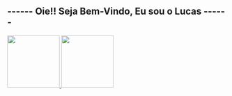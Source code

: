   ## ------ Oie!! Seja Bem-Vindo, Eu sou o Lucas ------
 <div>
  <a href="https://github.com/LucasNilson">
  <img height="120em" src="https://github-readme-stats.vercel.app/api?username=LucasNilson&show_icons=true&theme=gotham&include_all_commits=true&count_private=true"/>
  <img height="120em" src="https://github-readme-stats.vercel.app/api/top-langs/?username=LucasNilson&layout=compact&langs_count=7&theme=gotham"/>
</div>
  
